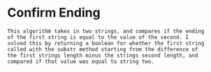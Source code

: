 # Confirm Ending
	This algorithm takes in two strings, and compares if the ending
	of the first string is equal to the value of the second. I 
	solved this by returning a boolean for whether the first string
	called with the substr method starting from the difference of 
	the first strings length minus the strings second length, and
	compared if that value was equal to string two.